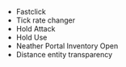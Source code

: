 - Fastclick
- Tick rate changer
- Hold Attack
- Hold Use
- Neather Portal Inventory Open
- Distance entity transparency